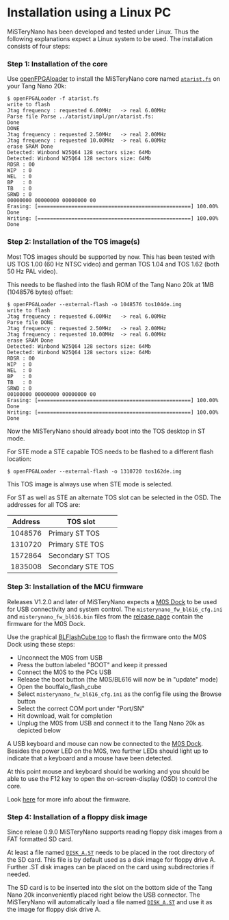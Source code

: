 # Installation using a Linux PC

MiSTeryNano has been developed and tested under Linux. Thus the following
explanations expect a Linux system to be used. The installation consists
of four steps:

### Step 1: Installation of the core

Use [openFPGAloader](https://github.com/trabucayre/openFPGALoader) to install the MiSTeryNano core named [```atarist.fs```](https://github.com/harbaum/MiSTeryNano/releases) on your Tang Nano 20k:

```
$ openFPGALoader -f atarist.fs 
write to flash
Jtag frequency : requested 6.00MHz   -> real 6.00MHz  
Parse file Parse ../atarist/impl/pnr/atarist.fs: 
Done
DONE
Jtag frequency : requested 2.50MHz   -> real 2.00MHz  
Jtag frequency : requested 10.00MHz  -> real 6.00MHz  
erase SRAM Done
Detected: Winbond W25Q64 128 sectors size: 64Mb
Detected: Winbond W25Q64 128 sectors size: 64Mb
RDSR : 00
WIP  : 0
WEL  : 0
BP   : 0
TB   : 0
SRWD : 0
00000000 00000000 00000000 00
Erasing: [==================================================] 100.00%
Done
Writing: [==================================================] 100.00%
Done
```

### Step 2: Installation of the TOS image(s)

Most TOS images should be supported by now. This has been tested with
US TOS 1.00 (60 Hz NTSC video) and german TOS 1.04 and TOS 1.62 (both
50 Hz PAL video).

This needs to be flashed into the flash ROM of the Tang Nano 20k at
1MB (1048576 bytes) offset:

```
$ openFPGALoader --external-flash -o 1048576 tos104de.img
write to flash
Jtag frequency : requested 6.00MHz   -> real 6.00MHz  
Parse file DONE
Jtag frequency : requested 2.50MHz   -> real 2.00MHz  
Jtag frequency : requested 10.00MHz  -> real 6.00MHz  
erase SRAM Done
Detected: Winbond W25Q64 128 sectors size: 64Mb
Detected: Winbond W25Q64 128 sectors size: 64Mb
RDSR : 00
WIP  : 0
WEL  : 0
BP   : 0
TB   : 0
SRWD : 0
00100000 00000000 00000000 00
Erasing: [==================================================] 100.00%
Done
Writing: [==================================================] 100.00%
Done
```

Now the MiSTeryNano should already boot into the TOS desktop in ST mode.

For STE mode a STE capable TOS needs to be flashed to a different flash
location:

```
$ openFPGALoader --external-flash -o 1310720 tos162de.img
```

This TOS image is always use when STE mode is selected.

For ST as well as STE an alternate TOS slot can be selected
in the OSD. The addresses for all TOS are:

| Address | TOS slot  |
|---------|-----------|
| 1048576 | Primary ST TOS |
| 1310720 | Primary STE TOS |
| 1572864 | Secondary ST TOS |
| 1835008 | Secondary STE TOS |

### Step 3: Installation of the MCU firmware

Releases V1.2.0 and later of MiSTeryNano expects a [M0S
Dock](https://wiki.sipeed.com/hardware/en/maixzero/m0s/m0s.html) to be
used for USB connectivity and system control. The
```misterynano_fw_bl616_cfg.ini``` and ```misterynano_fw_bl616.bin```
files from the [release
page](https://github.com/harbaum/MiSTeryNano/releases) contain the
firmware for the M0S Dock.

Use the graphical [BLFlashCube
too](https://github.com/bouffalolab/bouffalo_sdk/tree/master/tools/bflb_tools/bouffalo_flash_cube)
to flash the firmware onto the M0S Dock using these steps:

  * Unconnect the M0S from USB
  * Press the button labeled "BOOT" and keep it pressed
  * Connect the M0S to the PCs USB
  * Release the boot button (the M0S/BL616 will now be in "update" mode)
  * Open the bouffalo_flash_cube
  * Select ```misterynano_fw_bl616_cfg.ini``` as the config file using the Browse button
  * Select the correct COM port under "Port/SN"
  * Hit download, wait for completion
  * Unplug the M0S from USB and connect it to the Tang Nano 20k as depicted below

A USB keyboard and mouse can now be connected to the [M0S
Dock](https://wiki.sipeed.com/hardware/en/maixzero/m0s/m0s.html). Besides
the power LED on the M0S, two further LEDs should light up to indicate
that a keyboard and a mouse have been detected.

At this point mouse and keyboard should be working and you should be
able to use the F12 key to open the on-screen-display (OSD) to control
the core.

Look [here](bl616) for more info about the firmware.

### Step 4: Installation of a floppy disk image

Since releae 0.9.0 MiSTeryNano supports reading floppy disk images from
a FAT formatted SD card.

At least a file named [```DISK_A.ST```](sim/floppy_tb/disk_a.st) needs to be placed in the root
directory of the SD card. This file is by default used as a disk image
for floppy drive A. Further .ST disk images can be placed on the card
using subdirectories if needed.

The SD card is to be inserted into the slot on the bottom side of the
Tang Nano 20k inconveniently placed right below the USB connector.
The MiSTeryNano will automatically load a file named [```DISK_A.ST```](sim/floppy_tb/disk_a.st) and use it as the image for floppy disk drive A.
